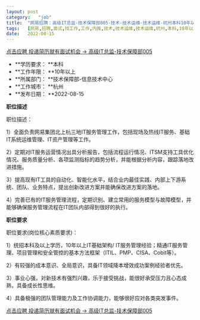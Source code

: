 ```yaml
---
layout:	post
category:	"job"
title:	"网易招聘：高级IT总监-技术保障部005-技术-技术运维-技术运维-杭州本科10年以上"
tags:	[网易,招聘,面试,找工作,工作,内推,技术,技术运维,技术运维,杭州,本科,10年以上]
date:	2022-08-15
---
```


[点击应聘 投递简历就有面试机会 ->  高级IT总监-技术保障部005](http://mobile.bole.netease.com/bole/boleDetail?id=37714&employeeId=346f03c3cda5f04c&key=all)



- **学历要求： **本科
- **工作年限： **10年以上
- **所属部门： **技术保障部-信息技术中心
- **工作城市： **杭州
- **发布日期： **2022-08-15



**职位描述**

职位描述：

1）全面负责网易集团北上杭三地IT服务管理工作，包括现场及热线IT服务、基础IT系统运维管理、IT资产管理等工作。

2）定期对IT服务运营情况出具分析报告，包括流程运行情况、ITSM支持工具优化情况、服务质量分析、各项监测指标的趋势分析，并能根据分析内容，跟踪落地改进措施。

3）提高现有IT工具的自动化、智能化水平，结合业内最佳实践、内部上下游系统、团队、业务特点，提出创新改进方案并能确保改进方案的落地。

4）完善已有的IT服务管理流程，定期识别、建立常用的服务模型与故障模型，并能够确保服务管理流程在IT团队内部得到很好的执行。





**职位要求**

职位要求(岗位核心素质要求)：

1）统招本科及以上学历，10年以上IT基础架构/ IT服务管理经验；精通IT服务管理、项目管理和安全管控的基本方法框架（ITIL、PMP、CISA、Cobit等）。

2）有较强的成本意识、全局意识，具备IT领域降本增效成功案例经验者优先。

3）事业心强，对新技术有强烈兴趣，乐于接受挑战，能很好承受压力且心态成熟，具备成长性思维。

4）具备极强的团队管理能力及工作协调能力，能够很好应对各类突发事件。



[点击应聘 投递简历就有面试机会 ->  高级IT总监-技术保障部005](http://mobile.bole.netease.com/bole/boleDetail?id=37714&employeeId=346f03c3cda5f04c&key=all)